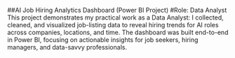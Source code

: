 ##AI Job Hiring Analytics Dashboard (Power BI Project)
#Role: Data Analyst
This project demonstrates my practical work as a Data Analyst: I collected, cleaned, and visualized job-listing data to reveal hiring trends for AI roles across companies, locations, and time. The dashboard was built end-to-end in Power BI, focusing on actionable insights for job seekers, hiring managers, and data-savvy professionals.

